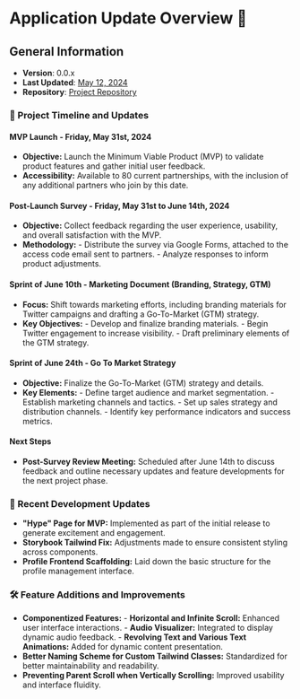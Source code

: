 # Application Update Overview 🌟

## General Information

- **Version**: 0.0.x
- **Last Updated**: [May 12, 2024](incremental/COMMIT_5-12-24.md)
- **Repository**: [Project Repository](https://github.com/ovation-app/OvationNFTSocialPlatform)

### 📅 Project Timeline and Updates

#### **MVP Launch - Friday, May 31st, 2024**

- **Objective:** Launch the Minimum Viable Product (MVP) to validate product features and gather initial user feedback.
- **Accessibility:** Available to 80 current partnerships, with the inclusion of any additional partners who join by this date.

#### **Post-Launch Survey - Friday, May 31st to June 14th, 2024**

- **Objective:** Collect feedback regarding the user experience, usability, and overall satisfaction with the MVP.
- **Methodology:** - Distribute the survey via Google Forms, attached to the access code email sent to partners. - Analyze responses to inform product adjustments.

#### **Sprint of June 10th - Marketing Document (Branding, Strategy, GTM)**

- **Focus:** Shift towards marketing efforts, including branding materials for Twitter campaigns and drafting a Go-To-Market (GTM) strategy.
- **Key Objectives:** - Develop and finalize branding materials. - Begin Twitter engagement to increase visibility. - Draft preliminary elements of the GTM strategy.

#### **Sprint of June 24th - Go To Market Strategy**

- **Objective:** Finalize the Go-To-Market (GTM) strategy and details.
- **Key Elements:** - Define target audience and market segmentation. - Establish marketing channels and tactics. - Set up sales strategy and distribution channels. - Identify key performance indicators and success metrics.

#### **Next Steps**

- **Post-Survey Review Meeting:** Scheduled after June 14th to discuss feedback and outline necessary updates and feature developments for the next project phase.

### 🚀 Recent Development Updates

- **"Hype" Page for MVP:** Implemented as part of the initial release to generate excitement and engagement.
- **Storybook Tailwind Fix:** Adjustments made to ensure consistent styling across components.
- **Profile Frontend Scaffolding:** Laid down the basic structure for the profile management interface.

### 🛠️ Feature Additions and Improvements

- **Componentized Features:** - **Horizontal and Infinite Scroll:** Enhanced user interface interactions. - **Audio Visualizer:** Integrated to display dynamic audio feedback. - **Revolving Text and Various Text Animations:** Added for dynamic content presentation.
- **Better Naming Scheme for Custom Tailwind Classes:** Standardized for better maintainability and readability.
- **Preventing Parent Scroll when Vertically Scrolling:** Improved usability and interface fluidity.
